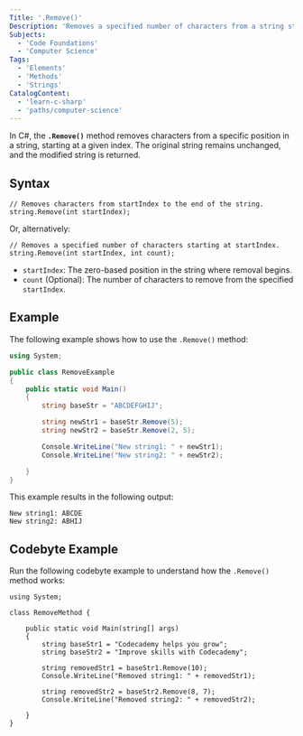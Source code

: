 ```yaml
---
Title: '.Remove()'
Description: 'Removes a specified number of characters from a string starting at a defined index and returns the modified string.'
Subjects:
  - 'Code Foundations'
  - 'Computer Science'
Tags:
  - 'Elements'
  - 'Methods'
  - 'Strings'
CatalogContent:
  - 'learn-c-sharp'
  - 'paths/computer-science'
---
```


In C#, the **`.Remove()`** method removes characters from a specific position in a string, starting at a given index. The original string remains unchanged, and the modified string is returned.

## Syntax

```pseudo
// Removes characters from startIndex to the end of the string.
string.Remove(int startIndex);
```

Or, alternatively:

```pseudo
// Removes a specified number of characters starting at startIndex.
string.Remove(int startIndex, int count);
```

- `startIndex`: The zero-based position in the string where removal begins.
- `count` (Optional): The number of characters to remove from the specified `startIndex`.

## Example

The following example shows how to use the `.Remove()` method:

```cs
using System;

public class RemoveExample
{
    public static void Main()
    {
        string baseStr = "ABCDEFGHIJ";

        string newStr1 = baseStr.Remove(5);
        string newStr2 = baseStr.Remove(2, 5);

        Console.WriteLine("New string1: " + newStr1);
        Console.WriteLine("New string2: " + newStr2);

    }
}
```

This example results in the following output:

```pseudo
New string1: ABCDE
New string2: ABHIJ
```

## Codebyte Example

Run the following codebyte example to understand how the `.Remove()` method works:

```codebyte/csharp
using System;

class RemoveMethod {

    public static void Main(string[] args)
    {
        string baseStr1 = "Codecademy helps you grow";
        string baseStr2 = "Improve skills with Codecademy";

        string removedStr1 = baseStr1.Remove(10);
        Console.WriteLine("Removed string1: " + removedStr1);

        string removedStr2 = baseStr2.Remove(8, 7);
        Console.WriteLine("Removed string2: " + removedStr2);

    }
}
```
